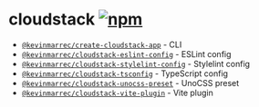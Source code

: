 # cloudstack [![npm](https://img.shields.io/npm/v/@kevinmarrec/create-cloudstack-app.svg)](https://www.npmjs.com/package/@kevinmarrec/create-cloudstack-app)

- [`@kevinmarrec/create-cloudstack-app`](https://www.npmjs.com/package/@kevinmarrec/create-cloudstack-app) - CLI
- [`@kevinmarrec/cloudstack-eslint-config`](https://www.npmjs.com/package/@kevinmarrec/cloudstack-eslint-config) - ESLint config
- [`@kevinmarrec/cloudstack-stylelint-config`](https://www.npmjs.com/package/@kevinmarrec/cloudstack-stylelint-config) - Stylelint config
- [`@kevinmarrec/cloudstack-tsconfig`](https://www.npmjs.com/package/@kevinmarrec/cloudstack-tsconfig) - TypeScript config
- [`@kevinmarrec/cloudstack-unocss-preset`](https://www.npmjs.com/package/@kevinmarrec/cloudstack-unocss-preset) - UnoCSS preset
- [`@kevinmarrec/cloudstack-vite-plugin`](https://www.npmjs.com/package/@kevinmarrec/cloudstack-vite-plugin) - Vite plugin
